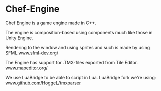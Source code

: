 # Chef-Engine
Chef Engine is a game engine made in C++. 


The engine is composition-based using components much like those in Unity Engine.

Rendering to the window and using sprites and such is made by using SFML.www.sfml-dev.org/

The Engine has support for .TMX-files exported from Tile Editor. www.mapeditor.org/

We use LuaBridge to be able to script in Lua.
LuaBridge fork we're using: www.github.com/HoggeL/tmxparser
